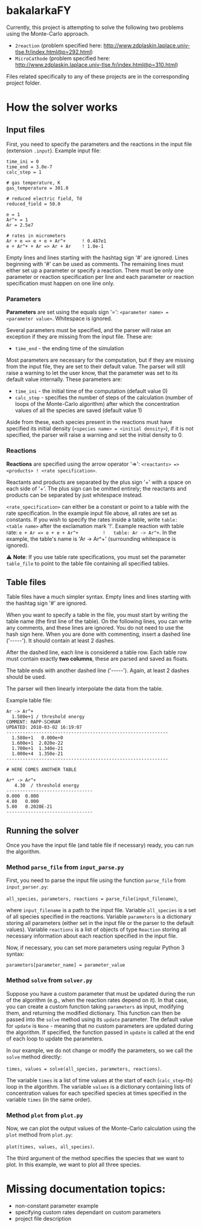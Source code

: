 # bakalarkaFY

Currently, this project is attempting to solve the following two problems using the Monte-Carlo approach.

* `2reaction` (problem specified here: http://www.zdplaskin.laplace.univ-tlse.fr/index.html@p=292.html) 
* `MicroCathode` (problem specified here: http://www.zdplaskin.laplace.univ-tlse.fr/index.html@p=310.html)

Files related specifically to any of these projects are in the corresponding project folder.

# How the solver works

## Input files
First, you need to specify the parameters and the reactions in the input file (extension `.input`). Example input file:

```
time_ini = 0
time_end = 3.0e-7
calc_step = 1

# gas temperature, K
gas_temperature = 301.0

# reduced electric field, Td
reduced_field = 50.0

e = 1
Ar^+ = 1
Ar = 2.5e7

# rates in micrometers
Ar + e => e + e + Ar^+      ! 0.487e1
e + Ar^+ + Ar => Ar + Ar    ! 1.0e-1
```

Empty lines and lines starting with the hashtag sign '#' are ignored. Lines beginning with '#' can be used as comments.
The remaining lines must either set up a parameter or specify a reaction. 
There must be only one parameter or reaction specification per line
and each parameter or reaction specification must happen on one line only.

### Parameters
**Parameters** are set using the equals sign '=': `<parameter name> = <parameter value>`. Whitespace is ignored.

Several parameters must be specified, and the parser will raise an exception if
they are missing from the input file. These are:

* `time_end` - the ending time of the simulation

Most parameters are necessary for the computation, but if they are missing from the input file, 
they are set to their default value. The parser will still raise a warning to let the user know, 
that the parameter was set to its default value internally. These parameters are:

* `time_ini` - the initial time of the computation (default value 0)
* `calc_step` - specifies the number of steps of the calculation (number of loops
of the Monte-Carlo algorithm) after which the concentration values of all the species 
are saved (default value 1)

Aside from these, each species present in the reactions must have specified its initial density
(`<species name> = <initial density>`), if it is not specified, the parser will raise a warning
and set the initial density to 0.

### Reactions
**Reactions** are specified using the arrow operator '=>': `<reactants> => <products> ! <rate specification>`.

Reactants and products are separated by the plus sign '+' with a space on each side of '+'. 
The plus sign can be omitted entirely; the reactants and products can be separated by just whitespace instead.

`<rate_specification>` can either be a constant or point to a table with the rate specification.
In the example input file above, all rates are set as constants. If you wish to specify
the rates inside a table, write `table: <table name>` after the exclamation mark '!'.
Example reaction with table rate: `e + Ar => e + e + Ar^+         !   table: Ar -> Ar^+`. 
In the example, the table's name is 'Ar -> Ar^+' (surrounding whitespace is ignored).

:warning: **Note**: If you use table rate specifications, you must set the parameter
`table_file` to point to the table file containing all specified tables. 

## Table files
Table files have a much simpler syntax. 
Empty lines and lines starting with the hashtag sign '#' are ignored.

When you want to specify a table in the file, you must start by writing the table name
(the first line of the table). On the following lines, you can write any comments, and these lines are ignored.
You do not need to use the hash sign here. When you are done with commenting,
insert a dashed line ('-----'). It should contain at least 2 dashes.

After the dashed line, each line is considered a table row. Each table row must contain
exactly **two columns**, these are parsed and saved as floats. 

The table ends with another dashed line ('-----'). Again, at least 2 dashes should be used.

The parser will then linearly interpolate the data from the table.

Example table file:
```
Ar -> Ar^+
  1.580e+1 / threshold energy
COMMENT: RAPP-SCHRAM
UPDATED: 2010-03-02 16:19:07
------------------------------------------------------------
  1.580e+1   0.000e+0
  1.600e+1  2.020e-22
  1.700e+1  1.340e-21
  1.000e+4  1.350e-21
------------------------------------------------------------

# HERE COMES ANOTHER TABLE

Ar* -> Ar^+
   4.30  / threshold energy
--------------------------------
0.000  0.000
4.80   0.000
5.00   0.2020E-21
--------------------------------
```

## Running the solver

Once you have the input file (and table file if necessary) ready, you can run
the algorithm.

### Method `parse_file` from `input_parse.py`
First, you need to parse the input file using the function `parse_file` from `input_parser.py`:

`all_species, parameters, reactions = parse_file(input_filename)`,

where `input_filename` is a path to the input file. Variable `all_species` 
is a set of all species specified in the reactions. Variable `parameters` is
a dictionary storing all parameters (either set in the input file or the parser to the default values). Variable `reactions` is a list of objects of type `Reaction` storing all necessary information about each reaction specified in the input file.

Now, if necessary, you can set more parameters using regular Python 3 syntax:

`parameters[parameter_name] = parameter_value`

### Method `solve` from `solver.py`

Suppose you have a custom parameter that must be updated during the run of the
algorithm (e.g., when the reaction rates depend on it). In that case, you can create a
custom function taking `parameters` as input, modifying them, and returning
the modified dictionary. This function can then be passed into the 
`solve` method using its `update` parameter. The default value for `update` is
`None` - meaning that no custom parameters are updated during the algorithm.
If specified, the function passed in `update` is called at the end of each
loop to update the parameters.

In our example, we do not change or modify the parameters, so we call the 
`solve` method directly:

`times, values = solve(all_species, parameters, reactions)`.

The variable `times` is a list of time values at the start of each (`calc_step`-th) loop
in the algorithm. The variable `values` is a dictionary containing lists of concentration values for each specified species at times specified in the variable
`times` (in the same order).  

### Method `plot` from `plot.py`

Now, we can plot the output values of the Monte-Carlo calculation using the
`plot` method from `plot.py`:

`plot(times, values, all_species)`.

The third argument of the method specifies the species that we want to plot.
In this example, we want to plot all three species.

# Missing documentation topics:

* non-constant parameter example
* specifying custom rates dependant on custom parameters
* project file description 

